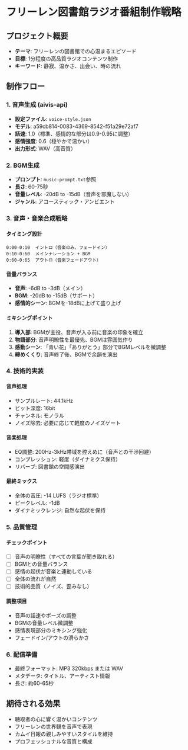 # フリーレン図書館ラジオ番組制作戦略

## プロジェクト概要
- **テーマ**: フリーレンの図書館での心温まるエピソード
- **目標**: 1分程度の高品質ラジオコンテンツ制作
- **キーワード**: 静寂、温かさ、出会い、時の流れ

## 制作フロー

### 1. 音声生成 (aivis-api)
- **設定ファイル**: `voice-style.json`
- **モデル**: a59cb814-0083-4369-8542-f51a29e72af7
- **話速**: 1.0（標準、感情的な部分は0.9-0.95に調整）
- **感情強度**: 0.6（穏やかで温かい）
- **出力形式**: WAV（高音質）

### 2. BGM生成
- **プロンプト**: `music-prompt.txt`参照
- **長さ**: 60-75秒
- **音量レベル**: -20dB to -15dB（音声を邪魔しない）
- **ジャンル**: アコースティック・アンビエント

### 3. 音声・音楽合成戦略

#### タイミング設計
```
0:00-0:10  イントロ（音楽のみ、フェードイン）
0:10-0:60  メインナレーション + BGM
0:60-0:65  アウトロ（音楽フェードアウト）
```

#### 音量バランス
- **音声**: -6dB to -3dB（メイン）
- **BGM**: -20dB to -15dB（サポート）
- **感情的シーン**: BGMを-18dBに上げて盛り上げ

#### ミキシングポイント
1. **導入部**: BGMが主役、音声が入る前に音楽の印象を確立
2. **物語部分**: 音声明瞭性を最優先、BGMは雰囲気作り
3. **感動シーン**: 「青い花」「ありがとう」部分でBGMレベルを微調整
4. **締めくくり**: 音声終了後、BGMで余韻を演出

### 4. 技術的実装

#### 音声処理
- サンプルレート: 44.1kHz
- ビット深度: 16bit
- チャンネル: モノラル
- ノイズ除去: 必要に応じて軽度のノイズゲート

#### 音楽処理
- EQ調整: 200Hz-3kHz帯域を控えめに（音声との干渉回避）
- コンプレッション: 軽度（ダイナミクス保持）
- リバーブ: 図書館の空間感演出

#### 最終ミックス
- 全体の音圧: -14 LUFS（ラジオ標準）
- ピークレベル: -1dB
- ダイナミックレンジ: 自然な起伏を保持

### 5. 品質管理

#### チェックポイント
- [ ] 音声の明瞭性（すべての言葉が聞き取れる）
- [ ] BGMとの音量バランス
- [ ] 感情の起伏が音楽と連動している
- [ ] 全体の流れが自然
- [ ] 技術的品質（ノイズ、歪みなし）

#### 調整項目
- 音声の話速やポーズの調整
- BGMの音量レベル微調整
- 感情表現部分のミキシング強化
- フェードイン/アウトの滑らかさ

### 6. 配信準備
- 最終フォーマット: MP3 320kbps または WAV
- メタデータ: タイトル、アーティスト情報
- 長さ: 約60-65秒

## 期待される効果
- 聴取者の心に響く温かいコンテンツ
- フリーレンの世界観を音声で表現
- カムイ日報の親しみやすいスタイルを維持
- プロフェッショナルな音質と構成
